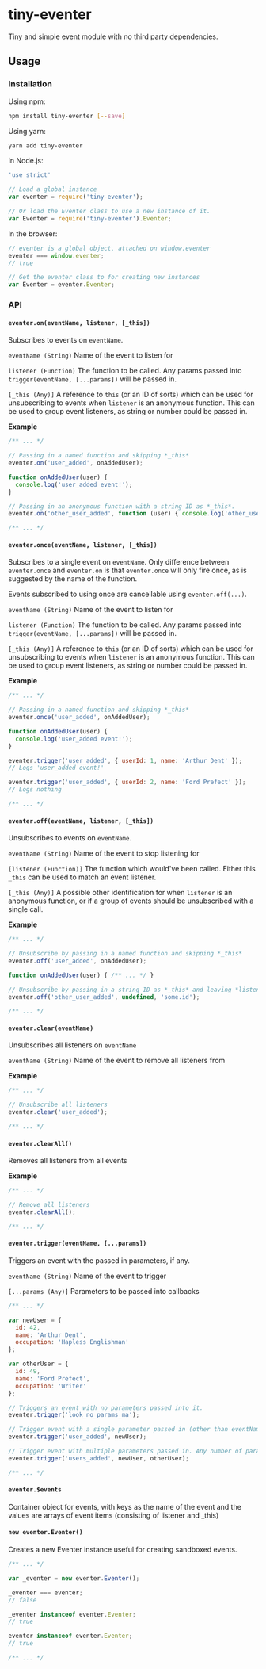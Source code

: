 # tiny-eventer

Tiny and simple event module with no third party dependencies.

## Usage

### Installation

Using npm:

```bash
npm install tiny-eventer [--save]
```

Using yarn:

```bash
yarn add tiny-eventer
```

In Node.js:

```javascript
'use strict'

// Load a global instance
var eventer = require('tiny-eventer');

// Or load the Eventer class to use a new instance of it.
var Eventer = require('tiny-eventer').Eventer;
```

In the browser:

```javascript
// eventer is a global object, attached on window.eventer
eventer === window.eventer;
// true

// Get the eventer class to for creating new instances
var Eventer = eventer.Eventer;
```

### API

#### `eventer.on(eventName, listener, [_this])`

Subscribes to events on `eventName`.

`eventName (String)` Name of the event to listen for

`listener (Function)` The function to be called. Any params passed into `trigger(eventName, [...params])` will be passed in.

`[_this (Any)]` A reference to `this` (or an ID of sorts) which can be used for unsubscribing to events when `listener` is an anonymous function. This can be used to group event listeners, as string or number could be passed in.

**Example**

```javascript
/** ... */

// Passing in a named function and skipping *_this*
eventer.on('user_added', onAddedUser);

function onAddedUser(user) {
  console.log('user_added event!');
}

// Passing in an anonymous function with a string ID as *_this*.
eventer.on('other_user_added', function (user) { console.log('other_user_added event!') }, 'some.id');

/** ... */
```

#### `eventer.once(eventName, listener, [_this])`

Subscribes to a single event on `eventName`. Only difference between `eventer.once` and `eventer.on` is that `eventer.once` will only fire once, as is suggested by the name of the function.

Events subscribed to using once are cancellable using `eventer.off(...)`.

`eventName (String)` Name of the event to listen for

`listener (Function)` The function to be called. Any params passed into `trigger(eventName, [...params])` will be passed in.

`[_this (Any)]` A reference to `this` (or an ID of sorts) which can be used for unsubscribing to events when `listener` is an anonymous function. This can be used to group event listeners, as string or number could be passed in.

**Example**

```javascript
/** ... */

// Passing in a named function and skipping *_this*
eventer.once('user_added', onAddedUser);

function onAddedUser(user) {
  console.log('user_added event!');
}

eventer.trigger('user_added', { userId: 1, name: 'Arthur Dent' });
// Logs 'user_added event!'

eventer.trigger('user_added', { userId: 2, name: 'Ford Prefect' });
// Logs nothing

/** ... */
```

#### `eventer.off(eventName, listener, [_this])`

Unsubscribes to events on `eventName`.

`eventName (String)` Name of the event to stop listening for

`[listener (Function)]` The function which would've been called. Either this `_this` can be used to match an event listener.

`[_this (Any)]` A possible other identification for when `listener` is an anonymous function, or if a group of events should be unsubscribed with a single call.

**Example**

```javascript
/** ... */

// Unsubscribe by passing in a named function and skipping *_this*
eventer.off('user_added', onAddedUser);

function onAddedUser(user) { /** ... */ }

// Unsubscribe by passing in a string ID as *_this* and leaving *listener* empty
eventer.off('other_user_added', undefined, 'some.id');

/** ... */
```

#### `eventer.clear(eventName)`

Unsubscribes all listeners on `eventName`

`eventName (String)` Name of the event to remove all listeners from

**Example**

```javascript
/** ... */

// Unsubscribe all listeners
eventer.clear('user_added');

/** ... */
```

#### `eventer.clearAll()`

Removes all listeners from all events

**Example**

```javascript
/** ... */

// Remove all listeners
eventer.clearAll();

/** ... */
```

#### `eventer.trigger(eventName, [...params])`

Triggers an event with the passed in parameters, if any.

`eventName (String)` Name of the event to trigger

`[...params (Any)]` Parameters to be passed into callbacks

```javascript
/** ... */

var newUser = {
  id: 42,
  name: 'Arthur Dent',
  occupation: 'Hapless Englishman'
};

var otherUser = {
  id: 49,
  name: 'Ford Prefect',
  occupation: 'Writer'
};

// Triggers an event with no parameters passed into it.
eventer.trigger('look_no_params_ma');

// Trigger event with a single parameter passed in (other than eventName, obviously).
eventer.trigger('user_added', newUser);

// Trigger event with multiple parameters passed in. Any number of parameters can be passed in.
eventer.trigger('users_added', newUser, otherUser);

/** ... */
```

#### `eventer.$events`

Container object for events, with keys as the name of the event and the values are arrays of event items (consisting of listener and _this)

#### `new eventer.Eventer()`

Creates a new Eventer instance useful for creating sandboxed events.

```javascript
/** ... */

var _eventer = new eventer.Eventer();

_eventer === eventer;
// false

_eventer instanceof eventer.Eventer;
// true

eventer instanceof eventer.Eventer;
// true

/** ... */
```
